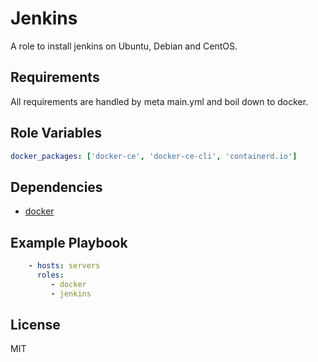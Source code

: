 Jenkins
=========

A role to install jenkins on Ubuntu, Debian and CentOS.

Requirements
------------

All requirements are handled by meta main.yml and boil down to docker.

Role Variables
--------------

```yml
docker_packages: ['docker-ce', 'docker-ce-cli', 'containerd.io']
```

Dependencies
------------

* [docker](../docker)

Example Playbook
----------------
```yml
    - hosts: servers
      roles:
         - docker
         - jenkins
```

License
-------

MIT
